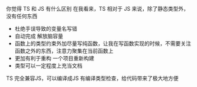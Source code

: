 你觉得 TS 和 JS 有什么区别
在我看来，TS 相对于 JS 来说，除了静态类型外，没有任何东西

- 杜绝手误导致的变量名写错
- 自动完成  解放脑容量
- 函数上的类型约束外加尽量写纯函数，让我在写函数实现的时候，不需要关注函数之外的东西，注意力聚集在当前函数上
- 更加有利于重构  一个项目重新构建
- 类型可以一定程度上充当文档


TS 完全兼容JS，可以编译成JS
有编译类型检查，给代码带来了极大地方便